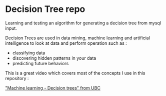 # Decision Tree repo



Learning and testing an algorithm for generating a decision tree from mysql input. 

Decision Trees are used in data mining, machine learning and artificial intelligence to look at data and perform operation such as : 

- classifying data
- discovering hidden patterns in your data
- predicting future behaviors

This is a great video which covers most of the concepts I use in this repository :

["Machine learning - Decision trees" from UBC](https://www.youtube.com/watch?v=-dCtJjlEEgM)